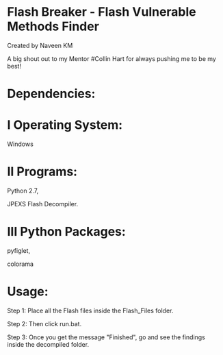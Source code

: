 # Flash Breaker - Flash Vulnerable Methods Finder 

Created by Naveen KM  

A  big shout out to my Mentor #Collin Hart for always pushing me to be my best!

# Dependencies:

# I Operating System: 

Windows

# II Programs: 

Python 2.7, 

JPEXS Flash Decompiler. 

# III Python Packages:

pyfiglet,

colorama

# Usage:

Step 1: Place all the Flash files inside the Flash_Files folder.

Step 2: Then click run.bat.

Step 3: Once you get the message "Finished", go and see the findings inside the decompiled folder.

